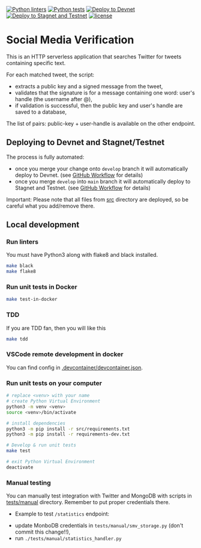 [![Python linters](https://github.com/vegaprotocol/social-media-verification/actions/workflows/python-linters.yml/badge.svg)](https://github.com/vegaprotocol/social-media-verification/actions/workflows/python-linters.yml)
[![Python tests](https://github.com/vegaprotocol/social-media-verification/actions/workflows/python-unit-tests.yml/badge.svg)](https://github.com/vegaprotocol/social-media-verification/actions/workflows/python-unit-tests.yml)
[![Deploy to Devnet](https://github.com/vegaprotocol/social-media-verification/actions/workflows/deploy-devnet.yml/badge.svg)](https://github.com/vegaprotocol/social-media-verification/actions/workflows/deploy-devnet.yml)
[![Deploy to Stagnet and Testnet](https://github.com/vegaprotocol/social-media-verification/actions/workflows/deploy.yml/badge.svg)](https://github.com/vegaprotocol/social-media-verification/actions/workflows/deploy.yml)
[![license](https://img.shields.io/badge/License-MIT-purple.svg)](LICENSE)

# Social Media Verification

This is an HTTP serverless application that searches Twitter for tweets containing specific text.

For each matched tweet, the script:
* extracts a public key and a signed message from the tweet,
* validates that the signature is for a message containing one word: user's handle (the username after @),
* if validation is successful, then the public key and user's handle are saved to a database,

The list of pairs: public-key + user-handle is available on the other endpoint.

## Deploying to Devnet and Stagnet/Testnet

The process is fully automated:
* once you merge your change onto `develop` branch it will automatically deploy to Devnet. (see [GitHub Workflow](.github/workflows/deploy-devnet.yml) for details)
* once you merge `develop` into `main` branch it will automatically deploy to Stagnet and Testnet. (see [GitHub Workflow](.github/workflows/deploy.yml) for details)

Important: Please note that all files from [src](src) directory are deployed, so be careful what you add/remove there.

## Local development

### Run linters

You must have Python3 along with flake8 and black installed.

```bash
make black
make flake8
```

### Run unit tests in Docker

```bash
make test-in-docker
```

### TDD

If you are TDD fan, then you will like this

```bash
make tdd
```

### VSCode remote development in docker

You can find config in [.devcontainer/devcontainer.json](.devcontainer/devcontainer.json).

### Run unit tests on your computer

```bash
# replace <venv> with your name
# create Python Virtual Environment
python3 -m venv <venv>
source <venv>/bin/activate

# install dependencies
python3 -m pip install -r src/requirements.txt
python3 -m pip install -r requirements-dev.txt

# Develop & run unit tests
make test

# exit Python Virtual Environment
deactivate
```

### Manual testing

You can manually test integration with Twitter and MongoDB with scripts in [tests/manual](tests/manual) directory. Remember to put proper credentials there.

* Example to test `/statistics` endpoint:
 - update MonboDB credentials in `tests/manual/smv_storage.py` (don't commit this change!!),
 - run `./tests/manual/statistics_handler.py`
